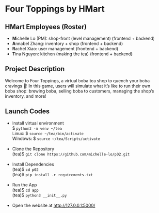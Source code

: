 # Four Toppings by HMart

## HMart Employees (Roster)
* **M**ichelle Lo (PM): shop-front (level management) (frontend + backend)
* **A**nnabel Zhang: inventory + shop (frontend + backend)
* **R**achel Xiao: user management (frontend + backend)
* **T**ina Nguyen: kitchen (making the tea) (frontend + backend)

## Project Description
Welcome to Four Toppings, a virtual boba tea shop to quench your boba cravings :bubble_tea:! In this game, users will simulate what it’s like to run their own boba shop: brewing boba, selling boba to customers, managing the shop’s inventory, and more!

## Launch Codes
- Install virtual environment <br>
$ ```python3 -m venv ~/tea``` <br>
Linux: $ ```source ~/tea/bin/activate``` <br>
Windows: $ ```source ~/tea/Scripts/activate``` <br><br>
- Clone the Repository <br>
(tea)$ ```git clone https://github.com/michelle-lo/p02.git ``` <br><br>
- Install Dependencies <br>
(tea)$ ```cd p02 ``` <br>
(tea)$ ```pip install -r requirements.txt``` <br><br> 
- Run the App <br>
(tea)$ ```cd app``` <br>
(tea)$ ```python3 __init__.py``` <br><br>
- Open the website at http://127.0.0.1:5000/
